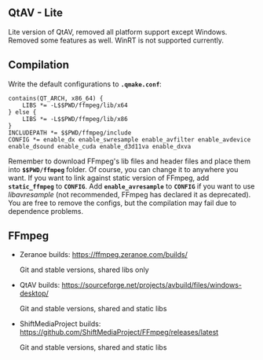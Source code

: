 ## QtAV - Lite
Lite version of QtAV, removed all platform support except Windows. Removed some features as well. WinRT is not supported currently.

## Compilation
Write the default configurations to **`.qmake.conf`**:
```text
contains(QT_ARCH, x86_64) {
    LIBS *= -L$$PWD/ffmpeg/lib/x64
} else {
    LIBS *= -L$$PWD/ffmpeg/lib/x86
}
INCLUDEPATH *= $$PWD/ffmpeg/include
CONFIG *= enable_dx enable_swresample enable_avfilter enable_avdevice enable_dsound enable_cuda enable_d3d11va enable_dxva
```
Remember to download FFmpeg's lib files and header files and place them into **`$$PWD/ffmpeg`** folder. Of course, you can change it to anywhere you want. If you want to link against static version of FFmpeg, add **`static_ffmpeg`** to **`CONFIG`**. Add **`enable_avresample`** to **`CONFIG`** if you want to use *libavresample* (not recommended, FFmpeg has declared it as deprecated). You are free to remove the configs, but the compilation may fail due to dependence problems.

## FFmpeg
- Zeranoe builds: https://ffmpeg.zeranoe.com/builds/

   Git and stable versions, shared libs only
- QtAV builds: https://sourceforge.net/projects/avbuild/files/windows-desktop/

   Git and stable versions, shared and static libs
- ShiftMediaProject builds: https://github.com/ShiftMediaProject/FFmpeg/releases/latest

   Git and stable versions, shared and static libs
